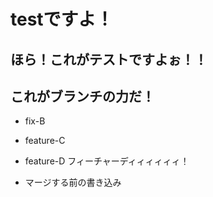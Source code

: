 # testですよ！

## ほら！これがテストですよぉ！！

## これがブランチの力だ！
- fix-B
- feature-C

- feature-D フィーチャーディィィィィィ！

- マージする前の書き込み
